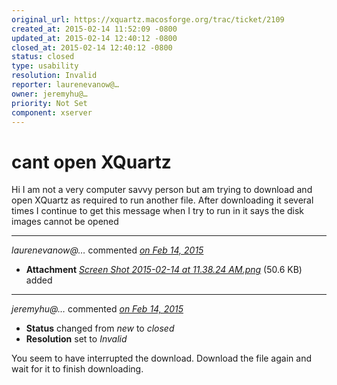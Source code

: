 ```yaml
---
original_url: https://xquartz.macosforge.org/trac/ticket/2109
created_at: 2015-02-14 11:52:09 -0800
updated_at: 2015-02-14 12:40:12 -0800
closed_at: 2015-02-14 12:40:12 -0800
status: closed
type: usability
resolution: Invalid
reporter: laurenevanow@…
owner: jeremyhu@…
priority: Not Set
component: xserver
---
```


cant open XQuartz
=================


Hi I am not a very computer savvy person but am trying to download and open XQuartz as required to run another file. After downloading it several times I continue to get this message when I try to run in it says the disk images cannot be opened



---

*laurenevanow@…* commented *[on Feb 14, 2015](https://xquartz.macosforge.org/trac/attachment/ticket/2109/Screen%20Shot%202015-02-14%20at%2011.38.24%20AM.png "February 14, 2015 at 11:52 AM PST")*

-   **Attachment** *[Screen Shot 2015-02-14 at 11.38.24 AM.png](../attachment/ticket/2109/Screen%20Shot%202015-02-14%20at%2011.38.24%20AM.png)* (50.6 KB) added



---

*jeremyhu@…* commented *[on Feb 14, 2015](https://xquartz.macosforge.org/trac/ticket/2109#comment:1 "February 14, 2015 at 12:40 PM PST")*

-   **Status** changed from *new* to *closed*
-   **Resolution** set to *Invalid*

You seem to have interrupted the download. Download the file again and wait for it to finish downloading.



